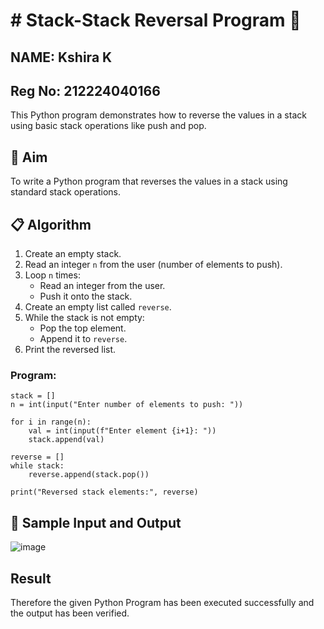 # # Stack-Stack Reversal Program 🔁
## NAME: Kshira K
## Reg No: 212224040166
This Python program demonstrates how to reverse the values in a stack using basic stack operations like push and pop.

## 🎯 Aim

To write a Python program that reverses the values in a stack using standard stack operations.

## 📋 Algorithm

1. Create an empty stack.
2. Read an integer `n` from the user (number of elements to push).
3. Loop `n` times:
   - Read an integer from the user.
   - Push it onto the stack.
4. Create an empty list called `reverse`.
5. While the stack is not empty:
   - Pop the top element.
   - Append it to `reverse`.
6. Print the reversed list.


### Program:
```
stack = []
n = int(input("Enter number of elements to push: "))

for i in range(n):
    val = int(input(f"Enter element {i+1}: "))
    stack.append(val)

reverse = []
while stack:
    reverse.append(stack.pop())

print("Reversed stack elements:", reverse)
```

## 🧪 Sample Input and Output
![image](https://github.com/user-attachments/assets/9454e2cd-047c-45f8-a337-20225151bc86)

## Result
Therefore the given Python Program has been executed successfully and the output has been verified.
